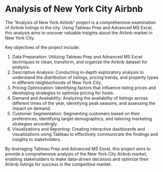 # Analysis of New York City Airbnb

The "Analysis of New York Airbnb" project is a comprehensive examination of Airbnb listings in the city. Using Tableau Prep and Advanced MS Excel, this analysis aims to uncover valuable insights about the Airbnb market in New York City.

Key objectives of the project include:

1. Data Preparation: Utilizing Tableau Prep and Advanced MS Excel techniques to clean, transform, and organize the Airbnb dataset for analysis.
2. Descriptive Analysis: Conducting in-depth exploratory analysis to understand the distribution of listings, pricing trends, and property types in different neighborhoods of New York City.
3. Pricing Optimization: Identifying factors that influence listing prices and developing strategies to optimize pricing for hosts.
4. Demand and Availability: Analyzing the availability of listings across different times of the year, identifying peak seasons, and assessing the impact on demand.
5. Customer Segmentation: Segmenting customers based on their preferences, identifying target demographics, and tailoring marketing strategies accordingly.
6. Visualizations and Reporting: Creating interactive dashboards and visualizations using Tableau to effectively communicate the findings and insights to stakeholders.

By leveraging Tableau Prep and Advanced MS Excel, this project aims to provide a comprehensive analysis of the New York City Airbnb market, enabling stakeholders to make data-driven decisions and optimize their Airbnb listings for success in the competitive market.
